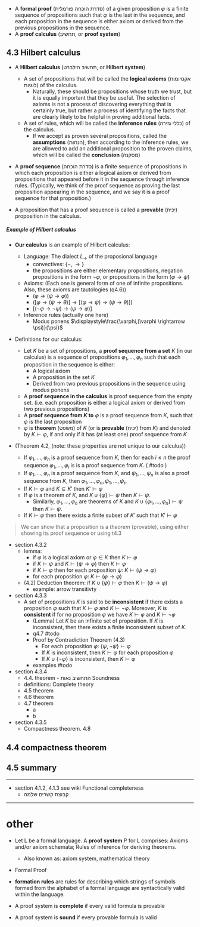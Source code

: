 
- A **formal proof** (סדרת הוכחה פורמלית) of a given proposition $\varphi$ is a finite sequence of propositions such that $\varphi$ is the last in the sequence, and each proposition in the sequence is either axiom or derived from the previous propositions in the sequence.
- A **proof calculus** (תחשיב, or **proof system**)

## 4.3 Hilbert calculus

- A **Hilbert calculus** (תחשיב הילברט, or **Hilbert system**) 
	- A set of propositions that will be called the **logical axioms** (אקסיומות לוגיות) of the calculus. 
		- Naturally, these should be propositions whose truth we trust, but it is equally important that they be useful. The selection of axioms is not a process of discovering everything that is certainly true, but rather a process of identifying the facts that are clearly likely to be helpful in proving additional facts.
	- A set of rules, which will be called the **inference rules** (כללי גזירה) of the calculus. 
		- If we accept as proven several propositions, called the **assumptions** (הנחות), then according to the inference rules, we are allowed to add an additional proposition to the proven claims, which will be called the **conclusion** (מסקנה)



- A **proof sequence** (סדרת הוכחה) is a finite sequence of propositions in which each proposition is either a logical axiom or derived from propositions that appeared before it in the sequence through inference rules. (Typically, we think of the proof sequence as proving the last proposition appearing in the sequence, and we say it is a proof sequence for that proposition.) 
- A proposition that has a proof sequence is called a **provable** (יכיח) proposition in the calculus.


##### Example of Hilbert calculus

- **Our calculus** is an example of Hilbert calculus:
	- Language: The dialect $L_{\rightarrow }$ of the proposional language 
		- convectives: $\{ \lnot,\rightarrow \}$
		- the propositions are either elementary propositions, negation propositions in the form $\lnot{\varphi}$, or propositions in the form $(\varphi\rightarrow \psi)$
	- Axioms: (Each one is general form of one of infinite propositions. Also, these axioms are tautologies (q4.6))
		- $(\varphi\rightarrow (\psi\rightarrow \varphi))$
		- $([\varphi\rightarrow (\psi\rightarrow \theta)]\rightarrow [(\varphi\rightarrow \psi)\rightarrow (\psi\rightarrow \theta)])$
		- $[(\lnot \varphi\rightarrow \lnot\psi )\rightarrow (\psi\rightarrow \varphi)]$
	- Inference rules (actually one here)
		- Modus ponens $\displaystyle\frac{\varphi,(\varphi \rightarrow \psi)}{\psi}$

- Definitions for our calculus:
	- Let $K$ be a set of propositions, a **proof sequence from a set** $K$ (in our calculus) is a sequence of propositions $\varphi_{1},\dots,\varphi_{n}$ such that each proposition in the sequence is either: 
		- A logical axiom
		- A proposition in the set $K$
		- Derived from two previous propositions in the sequence using modus ponens
	- A **proof sequence in the calculus** is proof sequence from the empty set. (i.e. each proposition is either a logical axiom or derived from two previous propositions)
	- A **proof sequence from $K$ to** $\varphi$ is a proof sequence from $K$, such that $\varphi$ is the last proposition
	- $\varphi$ is **theorem** (משפט) of $K$ (or is **provable** (יכיח) from $K$) and denoted by $K \vdash \varphi$, if and only if it has (at least one) proof sequence from $K$ 

- (Theorem 4.2, (note: these properties are not unique to our calculus))
	- If $\varphi_{1},\dots,\varphi_{n}$ is a proof sequence from $K$, then for each $i\leq n$ the proof sequence $\varphi_{1},\dots,\varphi_{i}$ is is a proof sequence from $K$. ( #todo )
	- If $\varphi_{1},\dots,\varphi_{n}$ is a proof sequence from $K$, and $\psi_{1},\dots,\psi_{n}$ is also a proof sequence from $K$, then  $\varphi_{1},\dots,\varphi_{n},\psi_{1},\dots,\psi_{n}$
	- If $K\vdash \varphi$ and $K \subseteq K'$ then $K' \vdash \varphi$
	- If $\varphi$ is a theorem of $K$, and $K \cup \{ \varphi \}\vdash \psi$ then $K \vdash \psi$. 
		- Similarly, $\varphi_{1},\dots,\varphi_{n}$ are theorems of $K$ and $K\cup \{ \varphi_{1},\dots,\varphi_{n} \}\vdash \psi$ then $K\vdash \psi$.
	- If $K \vdash \varphi$ then there exists a finite subset of $K'$ such that $K' \vdash \varphi$


>We can show that a proposition is a *theorem* (provable), using either showing its proof sequence or using t4.3


- section 4.3.2 
	- lemma:
		- if $\varphi$ is a logical axiom or $\varphi \in K$ then $K \vdash \varphi$
		- if $K \vdash \psi$ and $K \vdash (\psi\rightarrow\varphi )$ then $K \vdash \varphi$
		- if $K \vdash \varphi$ then for each proposition $\psi$: $K\vdash(\psi \rightarrow \varphi)$
		- for each proposition $\varphi$: $K\vdash(\varphi \rightarrow \varphi )$
	- (4.2) Deduction theorem: if $K\cup \{ \psi \}\vdash\varphi$ then $K\vdash(\psi\rightarrow\varphi)$
		- example: arrow transitivty
- section 4.3.3
	- A set of propositions $K$ is said to be **inconsistent** if there exists a proposition $\varphi$ such that $K ⊢ \varphi$ and $K ⊢ ¬\varphi$. Moreover, $K$ is **consistent** if for no proposition $\varphi$ we have $K ⊢ \varphi$ and $K ⊢ ¬\varphi$
		- (Lemma) Let $K$ be an infinite set of proposition. If $K$ is inconsistent, then there exists a finite inconsistent subset of $K$. 
		- q4.7 #todo 
		- Proof by Contradiction Theorem (4.3)
			- For each proposition $\varphi$: $\{ \psi,\lnot\psi \}\vdash\varphi$
			- If $K$ is inconsistent, then $K\vdash{\varphi}$ for each proposition $\varphi$
			- If $K\cup \{ \lnot \varphi \}$ is inconsistent, then $K\vdash{\varphi}$
		- examples #todo 
- section 4.3.4
	- 4.4. theorem - התחשיב נאות Soundness
	- definitions: Complete theory
	- 4.5 theorem 
	- 4.6 theorem
	- 4.7 theorem
		- a
		- b
- section 4.3.5
	- Compactness theorem. 4.8



## 4.4 compactness theorem

## 4.5 summary





____

- section 4.1.2, 4.1.3 see wiki Functional completeness
	- קבוצת קשרים שלמה



___

# other 



- Let L be a formal language. A **proof system** P for L comprises: Axioms and/or axiom schemata; Rules of inference for deriving theorems.
	- Also known as: axiom system, mathematical theory
- Formal Proof
- **formation rules** are rules for describing which strings of symbols formed from the alphabet of a formal language are syntactically valid within the language.


- A proof system is **complete** if every valid formula is provable
- A proof system is **sound** if every provable formula is valid

